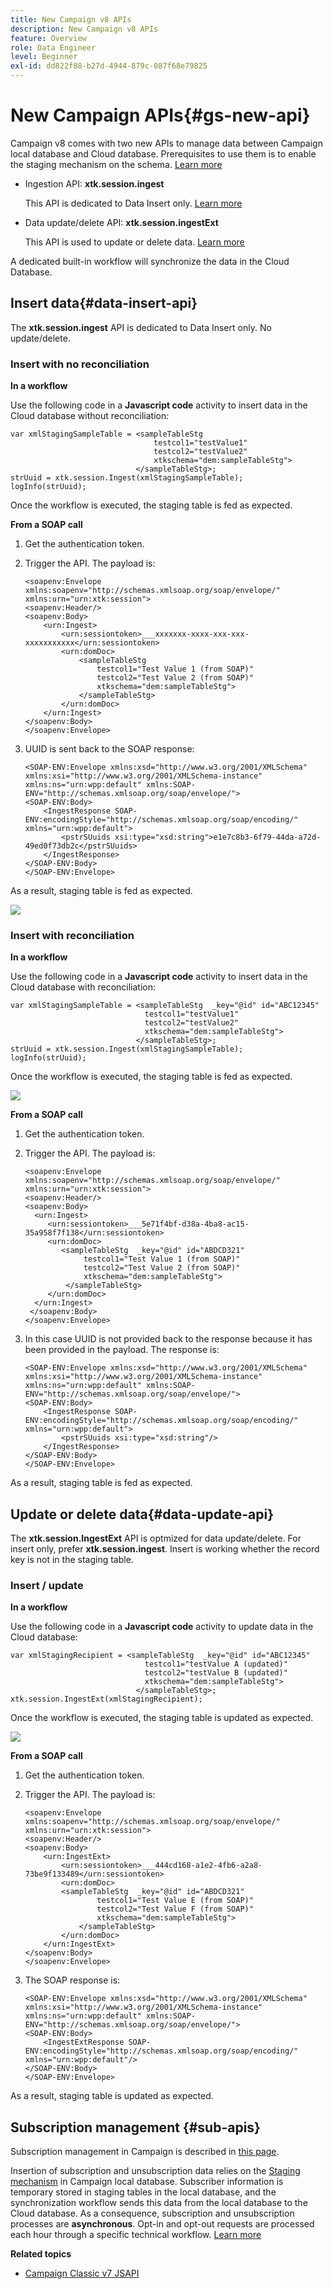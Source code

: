 ```yaml
---
title: New Campaign v8 APIs
description: New Campaign v8 APIs
feature: Overview
role: Data Engineer
level: Beginner
exl-id: dd822f88-b27d-4944-879c-087f68e79825
---
```

# New Campaign APIs{#gs-new-api}

Campaign v8 comes with two new APIs to manage data between Campaign local database and Cloud database. Prerequisites to use them is to enable the staging mechanism on the schema. [Learn more](staging.md)

* Ingestion API: **xtk.session.ingest**

    This API is dedicated to Data Insert only. [Learn more](#data-insert-api)
    
* Data update/delete API: **xtk.session.ingestExt**

    This API is used to update or delete data. [Learn more](#data-update-api)

A dedicated built-in workflow will synchronize the data in the Cloud Database.

## Insert data{#data-insert-api}

The **xtk.session.ingest** API is dedicated to Data Insert only. No update/delete.

### Insert with no reconciliation

**In a workflow**

Use the following code in a **Javascript code** activity to insert data in the Cloud database without reconciliation:

```
var xmlStagingSampleTable = <sampleTableStg
                                testcol1="testValue1"
                                testcol2="testValue2"
                                xtkschema="dem:sampleTableStg">
                            </sampleTableStg>;
strUuid = xtk.session.Ingest(xmlStagingSampleTable);
logInfo(strUuid);
```

Once the workflow is executed, the staging table is fed as expected.

**From a SOAP call**

1. Get the authentication token. 
1. Trigger the API. The payload is:
    
    ```
    <soapenv:Envelope xmlns:soapenv="http://schemas.xmlsoap.org/soap/envelope/" xmlns:urn="urn:xtk:session">
    <soapenv:Header/>
    <soapenv:Body>
        <urn:Ingest>
            <urn:sessiontoken>___xxxxxxx-xxxx-xxx-xxx-xxxxxxxxxxx</urn:sessiontoken>
            <urn:domDoc>
                <sampleTableStg
                    testcol1="Test Value 1 (from SOAP)"
                    testcol2="Test Value 2 (from SOAP)"
                    xtkschema="dem:sampleTableStg">
                </sampleTableStg>
            </urn:domDoc>
        </urn:Ingest>
    </soapenv:Body>
    </soapenv:Envelope>
    ```

1. UUID is sent back to the SOAP response:

    ```
    <SOAP-ENV:Envelope xmlns:xsd="http://www.w3.org/2001/XMLSchema" xmlns:xsi="http://www.w3.org/2001/XMLSchema-instance" xmlns:ns="urn:wpp:default" xmlns:SOAP-ENV="http://schemas.xmlsoap.org/soap/envelope/">
    <SOAP-ENV:Body>
        <IngestResponse SOAP-ENV:encodingStyle="http://schemas.xmlsoap.org/soap/encoding/" xmlns="urn:wpp:default">
            <pstrSUuids xsi:type="xsd:string">e1e7c8b3-6f79-44da-a72d-49ed0f73db2c</pstrSUuids>
        </IngestResponse>
    </SOAP-ENV:Body>
    </SOAP-ENV:Envelope>
    ```

As a result, staging table is fed as expected.

![](assets/no-reconciliation.png)

### Insert with reconciliation

**In a workflow**

Use the following code in a **Javascript code** activity to insert data in the Cloud database with reconciliation:

```
var xmlStagingSampleTable = <sampleTableStg  _key="@id" id="ABC12345"
                              testcol1="testValue1"
                              testcol2="testValue2"
                              xtkschema="dem:sampleTableStg">
                            </sampleTableStg>;         
strUuid = xtk.session.Ingest(xmlStagingSampleTable);
logInfo(strUuid);
```

Once the workflow is executed, the staging table is fed as expected.

![](assets/with-reconciliation.png)


**From a SOAP call**

1. Get the authentication token. 
1. Trigger the API. The payload is:
    
    ```
    <soapenv:Envelope xmlns:soapenv="http://schemas.xmlsoap.org/soap/envelope/" xmlns:urn="urn:xtk:session">
    <soapenv:Header/>
    <soapenv:Body>
      <urn:Ingest>
         <urn:sessiontoken>___5e71f4bf-d38a-4ba8-ac15-35a958f7f138</urn:sessiontoken>
         <urn:domDoc>
            <sampleTableStg  _key="@id" id="ABDCD321"
                 testcol1="Test Value 1 (from SOAP)"
                 testcol2="Test Value 2 (from SOAP)"
                 xtkschema="dem:sampleTableStg">
             </sampleTableStg>
         </urn:domDoc>
      </urn:Ingest>
     </soapenv:Body>
    </soapenv:Envelope>
    ```

1. In this case UUID is not provided back to the response because it has been provided in the payload. The response is:

    ```
    <SOAP-ENV:Envelope xmlns:xsd="http://www.w3.org/2001/XMLSchema" xmlns:xsi="http://www.w3.org/2001/XMLSchema-instance" xmlns:ns="urn:wpp:default" xmlns:SOAP-ENV="http://schemas.xmlsoap.org/soap/envelope/">
    <SOAP-ENV:Body>
        <IngestResponse SOAP-ENV:encodingStyle="http://schemas.xmlsoap.org/soap/encoding/" xmlns="urn:wpp:default">
            <pstrSUuids xsi:type="xsd:string"/>
        </IngestResponse>
    </SOAP-ENV:Body>
    </SOAP-ENV:Envelope>
    ```

As a result, staging table is fed as expected.

## Update or delete data{#data-update-api}

The **xtk.session.IngestExt** API is optmized for data update/delete. For insert only, prefer **xtk.session.ingest**. Insert is working whether the record key is not in the staging table.

### Insert / update

**In a workflow**

Use the following code in a **Javascript code** activity to update data in the Cloud database:

```
var xmlStagingRecipient = <sampleTableStg  _key="@id" id="ABC12345"
                              testcol1="testValue A (updated)"
                              testcol2="testValue B (updated)"
                              xtkschema="dem:sampleTableStg">
                            </sampleTableStg>;
xtk.session.IngestExt(xmlStagingRecipient);
```

Once the workflow is executed, the staging table is updated as expected.

![](assets/updated-data.png)

**From a SOAP call**


1. Get the authentication token. 
1. Trigger the API. The payload is:
    
    ```
    <soapenv:Envelope xmlns:soapenv="http://schemas.xmlsoap.org/soap/envelope/" xmlns:urn="urn:xtk:session">
    <soapenv:Header/>
    <soapenv:Body>
        <urn:IngestExt>
            <urn:sessiontoken>___444cd168-a1e2-4fb6-a2a8-73be9f133489</urn:sessiontoken>
            <urn:domDoc>
            <sampleTableStg  _key="@id" id="ABDCD321"
                    testcol1="Test Value E (from SOAP)"
                    testcol2="Test Value F (from SOAP)"
                    xtkschema="dem:sampleTableStg">
                </sampleTableStg>
            </urn:domDoc>
        </urn:IngestExt>
    </soapenv:Body>
    </soapenv:Envelope>
    ```

1. The SOAP response is:

    ```
    <SOAP-ENV:Envelope xmlns:xsd="http://www.w3.org/2001/XMLSchema" xmlns:xsi="http://www.w3.org/2001/XMLSchema-instance" xmlns:ns="urn:wpp:default" xmlns:SOAP-ENV="http://schemas.xmlsoap.org/soap/envelope/">
    <SOAP-ENV:Body>
        <IngestExtResponse SOAP-ENV:encodingStyle="http://schemas.xmlsoap.org/soap/encoding/" xmlns="urn:wpp:default"/>
    </SOAP-ENV:Body>
    </SOAP-ENV:Envelope>
    ```

As a result, staging table is updated as expected.

## Subscription management {#sub-apis}

Subscription management in Campaign is described in [this page](../start/subscriptions.md).

Insertion of subscription and unsubscription data relies on the [Staging mechanism](staging.md) in Campaign local database. Subscriber information is temporary stored in staging tables in the local database, and the synchronization workflow sends this data from the local database to the Cloud database. As a consequence, subscription and unsubscription processes are **asynchronous**. Opt-in and opt-out requests are processed each hour through a specific technical workflow. [Learn more](../config/replication.md#tech-wf)


**Related topics**

* [Campaign Classic v7 JSAPI](https://experienceleague.adobe.com/developer/campaign-api/api/p-1.html)
